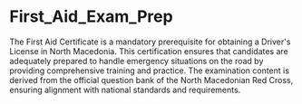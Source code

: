 # First_Aid_Exam_Prep
The First Aid Certificate is a mandatory prerequisite for obtaining a Driver's License in North Macedonia. This certification ensures that candidates are adequately prepared to handle emergency situations on the road by providing comprehensive training and practice. The examination content is derived from the official question bank of the North Macedonian Red Cross, ensuring alignment with national standards and requirements.
